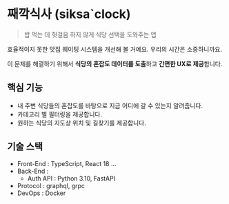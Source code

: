 # 째깍식사 (siksa`clock)

> 밥 먹는 데 헛걸음 하지 않게 식당 선택을 도와주는 앱

효율적이지 못한 맛집 웨이팅 시스템을 개선해 볼 거예요. 우리의 시간은 소중하니까요.

이 문제를 해결하기 위해서 <strong>식당의 혼잡도 데이터를 도출</strong>하고 <strong>간편한 UX로 제공</strong>합니다.

## 핵심 기능

- 내 주변 식당들의 혼잡도를 바탕으로 지금 어디에 갈 수 있는지 알려줍니다. 
- 카테고리 별 필터링을 제공합니다. 
- 원하는 식당의 지도상 위치 및 길찾기를 제공합니다.


## 기술 스택

- Front-End : TypeScript, React 18 ...
- Back-End :
    - Auth API : Python 3.10, FastAPI
- Protocol : graphql, grpc
- DevOps : Docker
